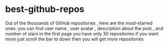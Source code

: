 # best-github-repos
Out of the thousands of GitHub repositories , here are the most-starred ones: you can find user name , user avatar , description about the post , and number of stars in the first page you have only 30 repositories if you want more just scroll the bar to down then you will get more repositories
